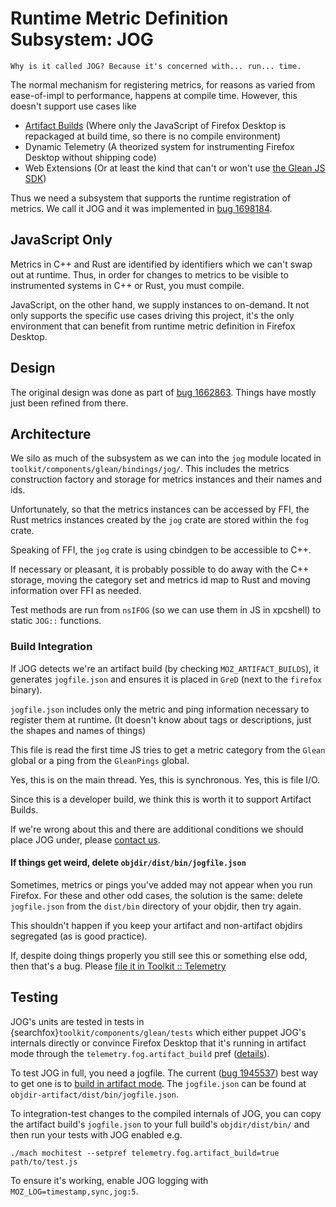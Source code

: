 # Runtime Metric Definition Subsystem: JOG

```{admonition} I'm Sorry
Why is it called JOG? Because it's concerned with... run... time.
```

The normal mechanism for registering metrics,
for reasons as varied from ease-of-impl to performance,
happens at compile time.
However, this doesn't support use cases like
* [Artifact Builds][artifact-build]
  (Where only the JavaScript of Firefox Desktop is repackaged at build time,
  so there is no compile environment)
* Dynamic Telemetry
  (A theorized system for instrumenting Firefox Desktop without shipping code)
* Web Extensions
  (Or at least the kind that can't or won't use
  [the Glean JS SDK][glean-js])

Thus we need a subsystem that supports the runtime registration of metrics.
We call it JOG and it was implemented in [bug 1698184][impl-bug].

## JavaScript Only

Metrics in C++ and Rust are identified by identifiers which we can't swap out at runtime.
Thus, in order for changes to metrics to be visible to instrumented systems in C++ or Rust, you must compile.

JavaScript, on the other hand, we supply instances to on-demand.
It not only supports the specific use cases driving this project,
it's the only environment that can benefit from runtime metric definition in Firefox Desktop.

## Design

The original design was done as part of
[bug 1662863][design-bug].
Things have mostly just been refined from there.

## Architecture

We silo as much of the subsystem as we can into the
`jog` module located in `toolkit/components/glean/bindings/jog/`.
This includes the metrics construction factory and storage for metrics instances and their names and ids.

Unfortunately, so that the metrics instances can be accessed by FFI,
the Rust metrics instances created by the `jog` crate are stored within the `fog` crate.

Speaking of FFI, the `jog` crate is using cbindgen to be accessible to C++.

If necessary or pleasant, it is probably possible to do away with the C++ storage,
moving the category set and metrics id map to Rust and moving information over FFI as needed.

Test methods are run from `nsIFOG` (so we can use them in JS in xpcshell)
to static `JOG::` functions.

### Build Integration

If JOG detects we're an artifact build (by checking `MOZ_ARTIFACT_BUILDS`),
it generates `jogfile.json` and ensures it is placed in `GreD`
(next to the `firefox` binary).

`jogfile.json` includes only the metric and ping information necessary to register them at runtime.
(It doesn't know about tags or descriptions, just the shapes and names of things)

This file is read the first time JS tries to get a metric category from the
`Glean` global or a ping from the `GleanPings` global.

Yes, this is on the main thread. Yes, this is synchronous. Yes, this is file I/O.

Since this is a developer build, we think this is worth it to support Artifact Builds.

If we're wrong about this and there are additional conditions we should place JOG under,
please [contact us][glean-channel].

#### If things get weird, delete `objdir/dist/bin/jogfile.json`

Sometimes, metrics or pings you've added may not appear when you run Firefox.
For these and other odd cases, the solution is the same:
delete `jogfile.json` from the `dist/bin` directory of your objdir, then try again.

This shouldn't happen if you keep your artifact and non-artifact objdirs segregated
(as is good practice).

If, despite doing things properly you still see this or something else odd, then that's a bug.
Please [file it in Toolkit :: Telemetry][file-bug]

## Testing

JOG's units are tested in tests in
{searchfox}`toolkit/components/glean/tests`
which either puppet JOG's internals directly
or convince Firefox Desktop that it's running in artifact mode through the
`telemetry.fog.artifact_build` pref ([details](./preferences)).

To test JOG in full, you need a jogfile.
The current ([bug 1945537](https://bugzilla.mozilla.org/show_bug.cgi?id=1945537))
best way to get one is to
[build in artifact mode][artifact-build].
The `jogfile.json` can be found at `objdir-artifact/dist/bin/jogfile.json`.

To integration-test changes to the compiled internals of JOG,
you can copy the artifact build's `jogfile.json`
to your full build's `objdir/dist/bin/`
and then run your tests with JOG enabled e.g.

```
./mach mochitest --setpref telemetry.fog.artifact_build=true path/to/test.js
```

To ensure it's working, enable JOG logging with
`MOZ_LOG=timestamp,sync,jog:5`.

[artifact-build]: https://firefox-source-docs.mozilla.org/contributing/build/artifact_builds.html
[glean-js]: https://mozilla.github.io/glean/book/user/adding-glean-to-your-project/javascript.html
[impl-bug]: https://bugzilla.mozilla.org/show_bug.cgi?id=1698184
[design-bug]: https://bugzilla.mozilla.org/show_bug.cgi?id=1662863
[glean-channel]: https://chat.mozilla.org/#/room/#glean:mozilla.org
[file-bug]: https://bugzilla.mozilla.org/enter_bug.cgi?assigned_to=nobody%40mozilla.org&bug_ignored=0&bug_severity=--&bug_status=NEW&bug_type=defect&cf_a11y_review_project_flag=---&cf_fx_iteration=---&cf_fx_points=---&cf_performance_impact=---&cf_status_firefox106=---&cf_status_firefox107=---&cf_status_firefox108=---&cf_status_firefox_esr102=---&cf_status_thunderbird_esr102=---&cf_status_thunderbird_esr91=---&cf_tracking_firefox106=---&cf_tracking_firefox107=---&cf_tracking_firefox108=---&cf_tracking_firefox_esr102=---&cf_tracking_firefox_relnote=---&cf_tracking_thunderbird_esr102=---&cf_tracking_thunderbird_esr91=---&cf_webcompat_priority=---&component=Telemetry&contenttypemethod=list&contenttypeselection=text%2Fplain&defined_groups=1&filed_via=standard_form&flag_type-203=X&flag_type-37=X&flag_type-41=X&flag_type-607=X&flag_type-721=X&flag_type-737=X&flag_type-787=X&flag_type-799=X&flag_type-800=X&flag_type-803=X&flag_type-846=X&flag_type-855=X&flag_type-864=X&flag_type-930=X&flag_type-936=X&flag_type-937=X&flag_type-952=X&form_name=enter_bug&maketemplate=Remember%20values%20as%20bookmarkable%20template&op_sys=Unspecified&priority=--&product=Toolkit&rep_platform=Unspecified&short_desc=Problem%20with%20JOG%3A%20&target_milestone=---&version=unspecified
